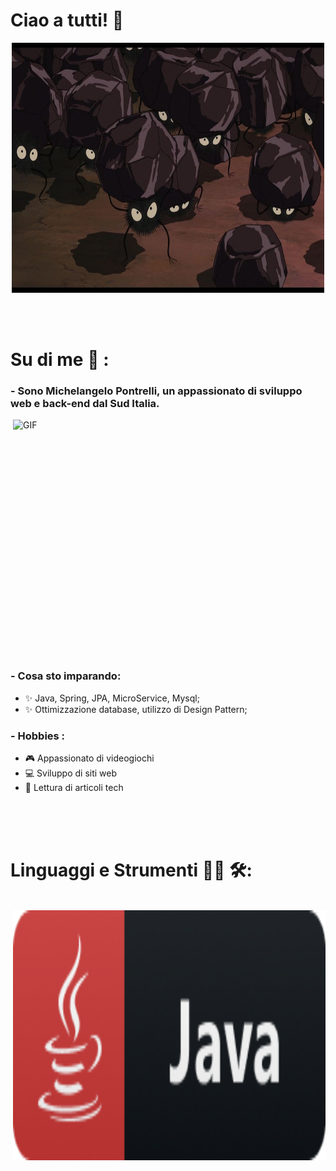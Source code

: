 
# Ciao a tutti! 👋

<div align="center">
  <img height="400" width="500" align="center"src="assets/daidai.jpeg">

</div>

</br>
</br>
</br>

# Su di me 💬 :

### - Sono Michelangelo Pontrelli, un appassionato di sviluppo web e back-end dal Sud Italia. 

<img height="400" width="500" alt="GIF" align="right" src="assets/1936.gif">

### - Cosa sto imparando:
- ✨ Java, Spring, JPA, MicroService, Mysql;
- ✨ Ottimizzazione database, utilizzo di Design Pattern;

### - Hobbies :
- 🎮 Appassionato di videogiochi
- 💻 Sviluppo di siti web
- 📖 Lettura di articoli tech

</br>
</br>
</br>

# Linguaggi e Strumenti 👨‍💻 🛠:
</br>

<img height="400" width="500" align="right" src="assets/java.png">



